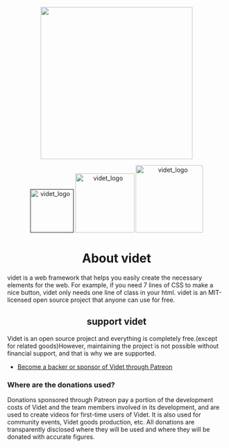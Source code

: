 <p align="center"><a href="https://videt.xyz" target="_blank" rel="noopener noreferrer"><img width="350" src="http://videt.xyz/images/full_logo.png"></a></p>
<p align="center">
   <a href="" target="_blank" rel="noopener noreferrer"><img width="100" src="https://img.shields.io/apm/l/vim-mode?" alt="videt_logo"></a>
   <a href="https://discord.gg/CQEYPHUEVn" target="_blank" rel="noopener noreferrer"><img width="136" src="https://img.shields.io/discord/849937552400056320?color=%235865F2&label=Discord" alt="videt_logo"></a>
   <a href="https://discord.gg/CQEYPHUEVn" target="_blank" rel="noopener noreferrer"><img width="155" src="https://img.shields.io/badge/Version-Alpha%200.0.1-brightgreen" alt="videt_logo"></a>
</p>
 
<h1 align="center">About videt</h1>
videt is a web framework that helps you easily create the necessary elements for the web.
For example, if you need 7 lines of CSS to make a nice button, videt only needs one line of class in your html.
videt is an MIT-licensed open source project that anyone can use for free.
<h2 align="center">support videt</h2>
Videt is an open source project and everything is completely free.(except for related goods)However, maintaining the project is not possible without financial support, and that is why we are supported.

> 

- [Become a backer or sponsor of Videt through Patreon](https://www.patreon.com/leeminjun?fan_landing=true)


### Where are the donations used?
Donations sponsored through Patreon pay a portion of the development costs of Videt and the team members involved in its development, and are used to create videos for first-time users of Videt. It is also used for community events, Videt goods production, etc. All donations are transparently disclosed where they will be used and where they will be donated with accurate figures.

